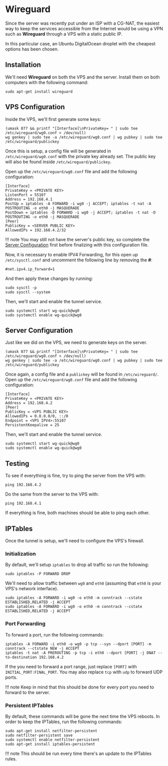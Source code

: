 # Wireguard

Since the server was recently put under an ISP with a CG-NAT, the easiest way to keep the services accessible from the Internet would be using a VPN such as **Wireguard** through a VPS with a static public IP.

In this particular case, an Ubuntu DigitalOcean droplet with the cheapest options has been chosen.

## Installation

We'll need **Wireguard** on both the VPS and the server. Install them on both computers with the following command:

``` text
sudo apt-get install wireguard
```

## VPS Configuration

Inside the VPS, we'll first generate some keys:

``` text
(umask 077 && printf "[Interface]\nPrivateKey= " | sudo tee /etc/wireguard/wg0.conf > /dev/null)
wg genkey | sudo tee -a /etc/wireguard/wg0.conf | wg pubkey | sudo tee /etc/wireguard/publickey
```

Once this is setup, a config file will be generated in `/etc/wireguard/wg0.conf` with the private key already set. The public key will also be found inside `/etc/wireguard/publickey`.

Open up the `/etc/wireguard/wg0.conf` file and add the following configuration:

``` text
[Interface]
PrivateKey = <PRIVATE KEY>
ListenPort = 55107
Address = 192.168.4.1
PostUp = iptables -A FORWARD -i wg0 -j ACCEPT; iptables -t nat -A POSTROUTING -o eth0 -j MASQUERADE
PostDown = iptables -D FORWARD -i wg0 -j ACCEPT; iptables -t nat -D POSTROUTING -o eth0 -j MASQUERADE
[Peer]
PublicKey = <SERVER PUBLIC KEY>
AllowedIPs = 192.168.4.2/32
```

!!! note
    You may still not have the server's public key, so complete the [Server Configuration](#server-configuration) first before finalizing with this configuration file.

Now, it is necessary to enable IPV4 Forwarding, for this open up `/etc/sysctl.conf` and uncomment the following line by removing the **#**:

``` text
#net.ipv4.ip_forward=1
```

And then apply these changes by running:

``` text
sudo sysctl -p
sudo sysctl --system
```

Then, we'll start and enable the tunnel service.

``` text
sudo systemctl start wg-quick@wg0
sudo systemctl enable wg-quick@wg0
```

## Server Configuration

Just like we did on the VPS, we need to generate keys on the server.

``` text
(umask 077 && printf "[Interface]\nPrivateKey= " | sudo tee /etc/wireguard/wg0.conf > /dev/null)
wg genkey | sudo tee -a /etc/wireguard/wg0.conf | wg pubkey | sudo tee /etc/wireguard/publickey
```

Once again, a config file and a `publickey` will be found in `/etc/wireguard/`. Open up the `/etc/wireguard/wg0.conf` file and add the following configuration:

``` text
[Interface]
PrivateKey = <PRIVATE KEY>
Address = 192.168.4.2
[Peer]
PublicKey = <VPS PUBLIC KEY>
AllowedIPs = 0.0.0.0/0, ::/0
Endpoint = <VPS IPV4>:55107
PersistentKeepalive = 25
```

Then, we'll start and enable the tunnel service.

``` text
sudo systemctl start wg-quick@wg0
sudo systemctl enable wg-quick@wg0
```

## Testing

To see if everything is fine, try to ping the server from the VPS with:

``` text
ping 192.168.4.2
```

Do the same from the server to the VPS with:

``` text
ping 192.168.4.1
```

If everything is fine, both machines should be able to ping each other.

## IPTables

Once the tunnel is setup, we'll need to configure the VPS's firewall.

### Initialization

By default, we'll setup `iptables` to drop all traffic so run the following:

``` text
sudo iptables -P FORWARD DROP
```

We'll need to allow traffic between `wg0` and `eth0` (assuming that `eth0` is your VPS's network interface).

``` text
sudo iptables -A FORWARD -i wg0 -o eth0 -m conntrack --cstate ESTABLISHED,RELATED -j ACCEPT
sudo iptables -A FORWARD -i wg0 -o eth0 -m conntrack --cstate ESTABLISHED,RELATED -j ACCEPT
```

### Port Forwarding

To forward a port, run the following commands:

``` text
iptables -A FORWARD -i eth0 -o wg0 -p tcp --syn --dport [PORT] -m conntrack --ctstate NEW -j ACCEPT
iptables -t nat -A PREROUTING -p tcp -i eth0 --dport [PORT] -j DNAT --to-destination 192.168.4.2
```

If the you need to forward a port range, just replace `[PORT]` with `INITIAL_PORT:FINAL_PORT`. You may also replace `tcp` with `udp` to forward UDP ports.

!!! note
    Keep in mind that this should be done for every port you need to forward to the server.

### Persistent IPTables

By default, these commands will be gone the next time the VPS reboots. In order to keep the IPTables, run the following commands:

``` text
sudo apt-get install netfilter-persistent
sudo netfilter-persistent save
sudo systemctl enable netfilter-persistent
sudo apt-get install iptables-persistent
```

!!! note
    This should be run every time there's an update to the IPTables rules.
